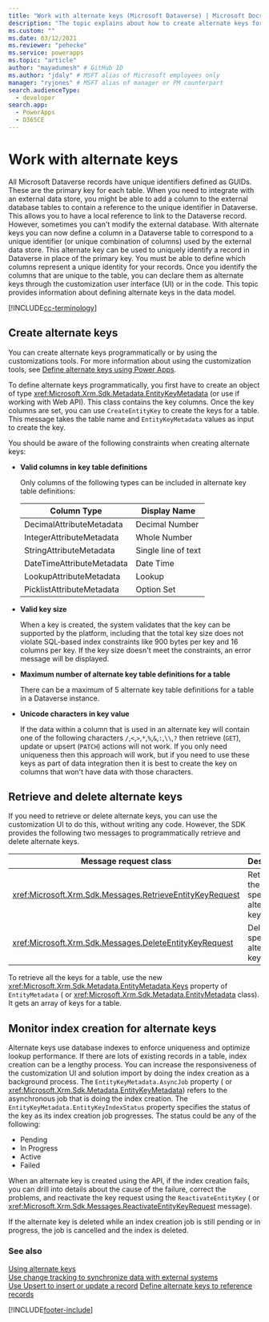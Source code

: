 ```yaml
---
title: "Work with alternate keys (Microsoft Dataverse) | Microsoft Docs" # Intent and product brand in a unique string of 43-59 chars including spaces
description: "The topic explains about how to create alternate keys for a table. Alternate keys can be created programmatically or by using the customization tools" # 115-145 characters including spaces. This abstract displays in the search result.
ms.custom: ""
ms.date: 03/12/2021
ms.reviewer: "pehecke"
ms.service: powerapps
ms.topic: "article"
author: "mayadumesh" # GitHub ID
ms.author: "jdaly" # MSFT alias of Microsoft employees only
manager: "ryjones" # MSFT alias of manager or PM counterpart
search.audienceType: 
  - developer
search.app: 
  - PowerApps
  - D365CE
---
```

# Work with alternate keys

All Microsoft Dataverse records have unique identifiers defined as GUIDs. These are the primary key for each table. When you need to integrate with an external data store, you might be able to add a column to the external database tables to contain a reference to the unique identifier in Dataverse. This allows you to have a local reference to link to the Dataverse record. However, sometimes you can't modify the external database. With alternate keys you can now define a column in a Dataverse table to correspond to a unique identifier (or unique combination of columns) used by the external data store. This alternate key can be used to uniquely identify a record in Dataverse in place of the primary key. You must be able to define which columns represent a unique identity for your records. Once you identify the columns that are unique to the table, you can declare them as alternate keys through the customization user interface (UI) or in the code. This topic provides information about defining alternate keys in the data model.  

[!INCLUDE[cc-terminology](includes/cc-terminology.md)]

<a name="BKMK_Declare"></a>

## Create alternate keys  

You can create alternate keys programmatically or by using the customizations tools. For more information about using the customization tools, see [Define alternate keys using Power Apps](../../maker/data-platform/define-alternate-keys-portal.md).

To define alternate keys programmatically, you first have to create an object of type <xref:Microsoft.Xrm.Sdk.Metadata.EntityKeyMetadata> (or use <xref href="Microsoft.Dynamics.CRM.EntityKeyMetadata?text=EntityKeyMetadata EntityType" /> if working with Web API). This class contains the key columns. Once the key columns are set, you can use `CreateEntityKey` to create the keys for a table. This message takes the table name and `EntityKeyMetadata` values as input to create the key.  

You should be aware of the following constraints when creating alternate keys:  

- **Valid columns in key table definitions**  

   Only columns of the following types can be included in alternate key table definitions:  


  |      Column Type      |    Display Name     |
  |--------------------------|---------------------|
  | DecimalAttributeMetadata |   Decimal Number    |
  | IntegerAttributeMetadata |    Whole Number     |
  | StringAttributeMetadata  | Single line of text |
  | DateTimeAttributeMetadata   |      Date Time    |
  | LookupAttributeMetadata     |       Lookup        |
  | PicklistAttributeMetadata   |      Option Set       |


- **Valid key size**  

   When a key is created, the system validates that the key can be supported by the platform, including that the total key size does not violate SQL-based index constraints like 900 bytes per key and 16 columns per key. If the key size doesn't meet the constraints, an error message will be displayed.  

- **Maximum number of alternate key table definitions for a table**  

   There can be a maximum of 5 alternate key table definitions for a table in a Dataverse instance.  

- **Unicode characters in key value**

  If the data within a column that is used in an alternate key will contain one of the following characters `/`,`<`,`>`,`*`,`%`,`&`,`:`,`\\`,`?` then retrieve (`GET`), update or upsert (`PATCH`) actions will not work.  If you only need uniqueness then this approach will work, but if you need to use these keys as part of data integration then it is best to create the key on columns that won't have data with those characters.

<a name="BKMK_crud"></a>   

## Retrieve and delete alternate keys  

If you need to retrieve or delete alternate keys, you can use the customization UI to do this, without writing any code. However, the SDK provides the following two messages to programmatically retrieve and delete alternate keys.  

|Message request class|Description|  
|---------------------------|-----------------|  
|<xref:Microsoft.Xrm.Sdk.Messages.RetrieveEntityKeyRequest>|Retrieves the specified alternate key.|  
|<xref:Microsoft.Xrm.Sdk.Messages.DeleteEntityKeyRequest>|Deletes the specified alternate key.|  

To retrieve all the keys for a table, use the new <xref:Microsoft.Xrm.Sdk.Metadata.EntityMetadata.Keys> property of `EntityMetadata` (<xref href="Microsoft.Dynamics.CRM.EntityMetadata?text=EntityMetadata EntityType" /> or <xref:Microsoft.Xrm.Sdk.Metadata.EntityMetadata> class). It gets an array of keys for a table.  

<a name="BKMK_index"></a>   

## Monitor index creation for alternate keys  

Alternate keys use database indexes to enforce uniqueness and optimize lookup performance. If there are lots of existing records in a table, index creation can be a lengthy process. You can increase the responsiveness of the customization UI and solution import by doing the index creation as a background process. The `EntityKeyMetadata.AsyncJob` property (<xref href="Microsoft.Dynamics.CRM.EntityKeyMetadata?text=EntityKeyMetadata EntityType" /> or <xref:Microsoft.Xrm.Sdk.Metadata.EntityKeyMetadata>) refers to the asynchronous job that is doing the index creation. The `EntityKeyMetadata.EntityKeyIndexStatus` property specifies the status of the key as its index creation job progresses. The status could be any of the following:  

- Pending  
- In Progress  
- Active  
- Failed  

When an alternate key is created using the API, if the index creation fails, you can drill into details about the cause of the failure, correct the problems, and reactivate the key request using the `ReactivateEntityKey` (<xref href="Microsoft.Dynamics.CRM.ReactivateEntityKey?text=ReactivateEntityKey Action" /> or <xref:Microsoft.Xrm.Sdk.Messages.ReactivateEntityKeyRequest> message).  

If the alternate key is deleted while an index creation job is still pending or in progress, the job is cancelled and the index is deleted.  

### See also  
 [Using alternate keys](use-alternate-key-create-record.md)<br />
 [Use change tracking to synchronize data with external systems](use-change-tracking-synchronize-data-external-systems.md)<br />
 [Use Upsert to insert or update a record](use-upsert-insert-update-record.md)
 [Define alternate keys to reference records](../../maker/data-platform/define-alternate-keys-reference-records.md)
 


[!INCLUDE[footer-include](../../includes/footer-banner.md)]